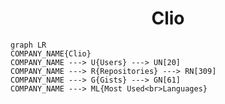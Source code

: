 <h1 align="center">Clio</h1>

```mermaid
graph LR
COMPANY_NAME{Clio}
COMPANY_NAME ---> U{Users} ---> UN[20]
COMPANY_NAME ---> R{Repositories} ---> RN[309]
COMPANY_NAME ---> G{Gists} ---> GN[61]
COMPANY_NAME ---> ML{Most Used<br>Languages}
```
